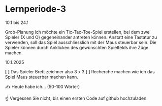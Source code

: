 # Lernperiode-3

10.1 bis 24.1

Grob-Planung
Ich möchte ein Tic-Tac-Toe-Spiel erstellen, bei dem zwei Spieler (X und O) gegeneinander antreten können. Anstatt eine Tastatur zu verwenden,
soll das Spiel ausschliesslich mit der Maus steuerbar sein. Die Spieler können durch Anklicken des gewünschten Spielfelds ihre Züge machen.

10.1.2025

[ ] Das Spieler Brett zeichner also 3 x 3
[ ] Recherche machen wie ich das Spiel Maus steuerbar machen kann.

✍️ Heute habe ich... (50-100 Wörter)

☝️ Vergessen Sie nicht, bis einen ersten Code auf github hochzuladen
